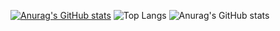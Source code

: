 
[![Anurag's GitHub stats](https://github-readme-stats.vercel.app/api?username=kim-dongho&theme=gruvbox_light&show_icons=truea&hide=contribs,prs)](https://github.com/anuraghazra/github-readme-stats)
![Top Langs](https://github-readme-stats.vercel.app/api/top-langs/?username=kim-dongho&theme=gruvbox_light&hide_progress=true)
![Anurag's GitHub stats](https://github-readme-stats.vercel.app/api?username=anuraghazra&hide=contribs,prs)

<!--START_SECTION:waka-->
 
<!--END_SECTION:waka-->
